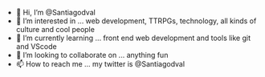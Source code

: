 - 👋 Hi, I’m @Santiagodval
- 👀 I’m interested in ... web development, TTRPGs, technology, all kinds of culture and cool people
- 🌱 I’m currently learning ... front end web development and tools like git and VScode
- 💞️ I’m looking to collaborate on ... anything fun
- 📫 How to reach me ... my twitter is @Santiagodval
